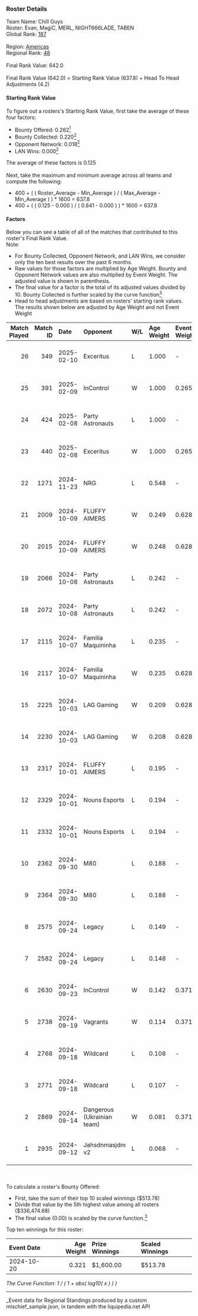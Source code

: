 ### Roster Details<br />
Team Name: Chill Guys<br />
Roster: Evan, MagiC, MERL, NIGHT666LADE, TABEN<br />
Global Rank: [187](../../standings_global_2025_03_01.md)<br />
<br />
Region: [Americas]( ../../standings_americas_2025_03_01.md)<br />
Regional Rank: [48]( ../../standings_americas_2025_03_01.md)<br />
<br />
Final Rank Value:  642.0<br />
<br />
Final Rank Value (642.0) = Starting Rank Value (637.8) + Head To Head Adjustments (4.2)<br />

#### Starting Rank Value<br />
To figure out a rosters's Starting Rank Value, first take the average of these four factors:<br />
- Bounty Offered: 0.262[<sup>1</sup>](#table2)
- Bounty Collected: 0.220[<sup>2</sup>](#table1)
- Opponent Network: 0.018[<sup>2</sup>](#table1)
- LAN Wins: 0.000[<sup>2</sup>](#table1)

The average of these factors is 0.125<br />
<br />
Next, take the maximum and minimum average across all teams and compute the following:<br />
- 400 + ( ( Roster_Average - Min_Average ) / ( Max_Average - Min_Average ) ) * 1600 = 637.8
- 400 + ( ( 0.125 - 0.000 ) / ( 0.841 - 0.000 ) ) * 1600 = 637.8


#### Factors<br />
Below you can see a table of all of the matches that contributed to this roster's Final Rank Value.<br />
Note:<br />

- For Bounty Collected, Opponent Network, and LAN Wins, we consider only the ten best results over the past 6 months.
- Raw values for those factors are multiplied by Age Weight. Bounty and Opponent Network values are also multiplied by Event Weight. The adjusted value is shown in parenthesis.
- The final value for a factor is the total of its adjusted values divided by 10. Bounty Collected is further scaled by the curve function[<sup>3</sup>](#curveFunction)
- Head to head adjustments are based on rosters' starting rank values. The results shown below are adjusted by Age Weight and not Event Weight
<span id="table1"></span><br />


| Match Played | Match ID | Date       | Opponent                   | W/L | Age Weight | Event Weight | Bounty Collected | Opponent Network | LAN Wins  | H2H Adj. | Roster                                    |
| -: | -: | :- | :- | :- | :- | :- | :- | :- | :- | -: | :- |
|           26 |      349 | 2025-02-10 | Exceritus                  | L   | 1.000      | -            | -                | -                | -         |   -17.09 | Evan, MagiC, MERL, NIGHT666LADE, TABEN    |
|           25 |      391 | 2025-02-09 | InControl                  | W   | 1.000      | 0.265        | 0.001 (0.000)    | 0.075 (0.020)    | 0 (0.000) |    14.54 | Evan, MagiC, MERL, NIGHT666LADE, TABEN    |
|           24 |      424 | 2025-02-08 | Party Astronauts           | L   | 1.000      | -            | -                | -                | -         |    -9.77 | Evan, MagiC, MERL, NIGHT666LADE, TABEN    |
|           23 |      440 | 2025-02-08 | Exceritus                  | W   | 1.000      | 0.265        | 0.000 (0.000)    | 0.184 (0.049)    | 0 (0.000) |    13.02 | Evan, MagiC, MERL, NIGHT666LADE, TABEN    |
|           22 |     1271 | 2024-11-23 | NRG                        | L   | 0.548      | -            | -                | -                | -         |    -2.07 | Evan, MagiC, Merl, NIGHT666LADE, TABEN    |
|           21 |     2009 | 2024-10-09 | FLUFFY AIMERS              | W   | 0.249      | 0.628        | 0.005 (0.001)    | 0.223 (0.035)    | 0 (0.000) |     5.49 | Evan, HorizoN, MagiC, NIGHT666LADE, TABEN |
|           20 |     2015 | 2024-10-09 | FLUFFY AIMERS              | W   | 0.248      | 0.628        | 0.005 (0.001)    | 0.223 (0.035)    | 0 (0.000) |     5.58 | Evan, HorizoN, MagiC, NIGHT666LADE, TABEN |
|           19 |     2066 | 2024-10-08 | Party Astronauts           | L   | 0.242      | -            | -                | -                | -         |    -2.39 | Evan, HorizoN, MagiC, NIGHT666LADE, TABEN |
|           18 |     2072 | 2024-10-08 | Party Astronauts           | L   | 0.242      | -            | -                | -                | -         |    -2.43 | Evan, HorizoN, MagiC, NIGHT666LADE, TABEN |
|           17 |     2115 | 2024-10-07 | Familia Maquininha         | L   | 0.235      | -            | -                | -                | -         |    -3.51 | Evan, HorizoN, MagiC, NIGHT666LADE, TABEN |
|           16 |     2117 | 2024-10-07 | Familia Maquininha         | W   | 0.235      | 0.628        | 0.003 (0.000)    | 0.133 (0.020)    | 0 (0.000) |     3.96 | Evan, HorizoN, MagiC, NIGHT666LADE, TABEN |
|           15 |     2225 | 2024-10-03 | LAG Gaming                 | W   | 0.209      | 0.628        | 0.001 (0.000)    | 0.028 (0.004)    | 0 (0.000) |     2.92 | Evan, HorizoN, MagiC, NIGHT666LADE, TABEN |
|           14 |     2230 | 2024-10-03 | LAG Gaming                 | W   | 0.208      | 0.628        | 0.001 (0.000)    | 0.028 (0.004)    | 0 (0.000) |     2.97 | Evan, HorizoN, MagiC, NIGHT666LADE, TABEN |
|           13 |     2317 | 2024-10-01 | FLUFFY AIMERS              | L   | 0.195      | -            | -                | -                | -         |    -1.79 | Evan, HorizoN, MagiC, NIGHT666LADE, TABEN |
|           12 |     2329 | 2024-10-01 | Nouns Esports              | L   | 0.194      | -            | -                | -                | -         |    -2.27 | Evan, HorizoN, MagiC, NIGHT666LADE, TABEN |
|           11 |     2332 | 2024-10-01 | Nouns Esports              | L   | 0.194      | -            | -                | -                | -         |    -2.30 | Evan, HorizoN, MagiC, NIGHT666LADE, TABEN |
|           10 |     2362 | 2024-09-30 | M80                        | L   | 0.188      | -            | -                | -                | -         |    -0.87 | Evan, HorizoN, MagiC, NIGHT666LADE, TABEN |
|            9 |     2364 | 2024-09-30 | M80                        | L   | 0.188      | -            | -                | -                | -         |    -0.87 | Evan, HorizoN, MagiC, NIGHT666LADE, TABEN |
|            8 |     2575 | 2024-09-24 | Legacy                     | L   | 0.149      | -            | -                | -                | -         |    -0.91 | Evan, HorizoN, MagiC, NIGHT666LADE, TABEN |
|            7 |     2582 | 2024-09-24 | Legacy                     | L   | 0.148      | -            | -                | -                | -         |    -0.92 | Evan, HorizoN, MagiC, NIGHT666LADE, TABEN |
|            6 |     2630 | 2024-09-23 | InControl                  | W   | 0.142      | 0.371        | 0.001 (0.000)    | 0.075 (0.004)    | 0 (0.000) |     2.14 | Evan, HorizoN, MagiC, NIGHT666LADE, TABEN |
|            5 |     2738 | 2024-09-19 | Vagrants                   | W   | 0.114      | 0.371        | 0.001 (0.000)    | 0.174 (0.007)    | 0 (0.000) |     1.87 | Evan, HorizoN, MagiC, NIGHT666LADE, TABEN |
|            4 |     2768 | 2024-09-18 | Wildcard                   | L   | 0.108      | -            | -                | -                | -         |    -0.06 | Evan, HorizoN, MagiC, NIGHT666LADE, TABEN |
|            3 |     2771 | 2024-09-18 | Wildcard                   | L   | 0.107      | -            | -                | -                | -         |    -0.06 | Evan, HorizoN, MagiC, NIGHT666LADE, TABEN |
|            2 |     2869 | 2024-09-14 | Dangerous (Ukrainian team) | W   | 0.081      | 0.371        | 0.000 (0.000)    | 0.000 (0.000)    | 0 (0.000) |     0.53 | Evan, HorizoN, MagiC, NIGHT666LADE, TABEN |
|            1 |     2935 | 2024-09-12 | Jahsdnmasjdm v2            | L   | 0.068      | -            | -                | -                | -         |    -1.51 | Evan, HorizoN, MagiC, NIGHT666LADE, TABEN |

<br />
<span id="table2"></span><br />
To calculate a roster's Bounty Offered:<br />

- First, take the sum of their top 10 scaled winnings ($513.78)
- Divide that value by the 5th highest value among all rosters ($336,474.68)
- The final value (0.00) is scaled by the curve function.[<sup>3</sup>](#curveFunction)

Top ten winnings for this roster:<br />

| Event Date | Age Weight | Prize Winnings | Scaled Winnings |
| :- | -: | :- | :- |
| 2024-10-20 |      0.321 | $1,600.00      | $513.78         |


<span id="curveFunction"></span>_The Curve Function: 1 / ( 1 + abs( log10( x ) ) )_<br />

---
_Event data for Regional Standings produced by a custom mischief_sample.json, in tandem with the liquipedia.net API<br />
